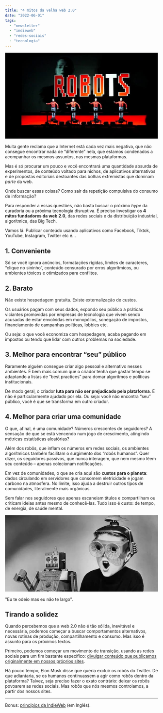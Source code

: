 ```yaml
---
title: "4 mitos da velha web 2.0"
date: "2022-06-01"
tags: 
  - "newsletter"
  - "indieweb"
  - "redes-sociais"
  - "tecnologia"
---
```


![robots(1).jpg](images/ffe64f08-14da-4667-9e20-b5d05f78ec88.jpg)

Muita gente reclama que a Internet está cada vez mais negativa, que não consegue encontrar nada de “diferente” nela, que estamos condenados a acompanhar os mesmos assuntos, nas mesmas plataformas.

Mas é só procurar um pouco e você encontrará uma quantidade absurda de experimentos, de conteúdo voltado para nichos, de aplicativos alternativos e de propostas editoriais destoantes das bolhas extremistas que dominam _parte_ da web.

Onde buscar essas coisas? Como sair da repetição compulsiva do consumo de informação?

Para responder a essas questões, não basta buscar o próximo _hype_ da curadoria ou a próxima tecnologia disruptiva. É preciso investigar os **4 mitos fundadores da web 2.0**, das redes sociais e da distribuição industrial, algorítmica, das Big Tech.

Vamos lá. Publicar conteúdo usando aplicativos como Facebook, Tiktok, YouTube, Instagram, Twitter etc é…

## 1\. Conveniente

Só se você ignora anúncios, formatações rígidas, limites de caracteres, “clique no sininho”, conteúdo censurado por erros algorítmicos, ou ambientes tóxicos e otimizados para conflitos.

## 2\. Barato

Não existe hospedagem gratuita. Existe externalização de custos.

Os usuários pagam com seus dados, expondo seu público a práticas viciantes promovidas por empresas de tecnologia que vivem sendo acusadas de estar envolvidas em monopólios, sonegação de impostos, financiamento de campanhas políticas, lobbies etc.

Ou seja: o que você economiza com hospedagem, acaba pagando em impostos ou tendo que lidar com outros problemas na sociedade.

## 3\. Melhor para encontrar “seu” público

Raramente alguém consegue criar algo pessoal e alternativo nesses ambientes. É bem mais comum que o criador tenha que gastar tempo se adaptando a listas de “best practices” para domar algoritmos e políticas institucionais.

De modo geral, o criador **luta para não ser prejudicado pela plataforma**. E não é particularmente ajudado por ela. Ou seja: você não encontra “seu” público, você é que se transforma em outro criador.

## 4\. Melhor para criar uma comunidade

O que, afinal, é uma comunidade? Números crescentes de seguidores? A sensação de que se está vencendo num jogo de crescimento, atingindo métricas estatísticas aleatórias?

Além dos robôs, que inflam os números em redes sociais, os ambientes algorítmicos também facilitam o surgimento dos “robôs humanos”. Quer dizer, os seguidores passivos, que nunca interagem, que nem mesmo lêem seu conteúdo – apenas colecionam notificações.

Em vez de comunidades, o que se cria aqui são **custos para o planeta**: dados circulando em servidores que consomem eletricidade e jogam carbono na atmosfera. No limite, isso ajuda a destruir outros tipos de comunidades, literalmente mais orgânicas.

Sem falar nos seguidores que apenas escaneiam títulos e compartilham ou criticam ideias antes mesmo de conhecê-las. Tudo isso é custo: de tempo, de energia, de saúde mental.

![robot-boy.jpg](images/c51f8f9d-e083-4a8d-a541-1971bcfbdaef.jpg)

"Eu te odeio mas eu não te largo".

## Tirando a solidez

Quando percebemos que a web 2.0 não é tão sólida, inevitável e necessária, podemos começar a buscar comportamentos alternativos, novas rotinas de produção, compartilhamento e consumo. Mas isso é assunto para os próximos textos.

Primeiro, podemos começar um movimento de transição, usando as redes sociais para um fim bastante específico: [divulgar conteúdo que publicamos originalmente em nossos próprios sites](https://indieweb.org/eat_what_you_cook).

Há pouco tempo, Elon Musk disse que queria excluir os robôs do Twitter. De que adiantaria, se os humanos continuassem a agir como robôs dentro da plataforma? Talvez, seja preciso fazer o exato contrário: deixar os robôs povoarem as redes sociais. Mas robôs que nós mesmos controlamos, a partir dos nossos sites.

* * *

Bonus: [princípios da IndieWeb](https://indieweb.org/principles) (em Inglês).
